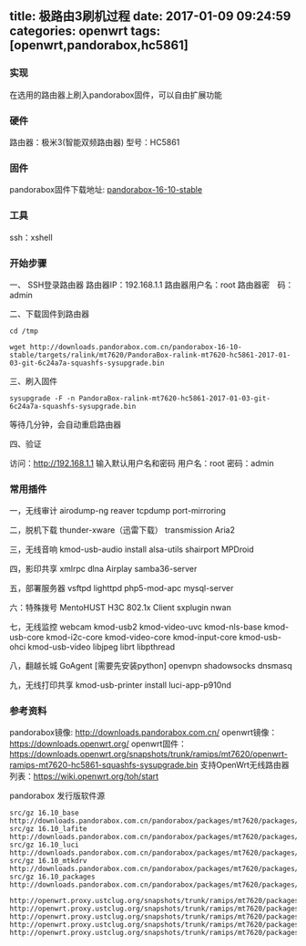 
title: 极路由3刷机过程
date: 2017-01-09 09:24:59
categories: openwrt
tags: [openwrt,pandorabox,hc5861]
---

### 实现
在选用的路由器上刷入pandorabox固件，可以自由扩展功能

### 硬件

路由器：极米3(智能双频路由器)
型号：HC5861

### 固件

pandorabox固件下载地址:
[pandorabox-16-10-stable](http://downloads.pandorabox.com.cn/pandorabox-16-10-stable/targets/ralink/mt7620/PandoraBox-ralink-mt7620-hc5861-2017-01-03-git-6c24a7a-squashfs-sysupgrade.bin)

### 工具

ssh：xshell

### 开始步骤

<!-- more -->

一、 SSH登录路由器
路由器IP：192.168.1.1
路由器用户名：root
路由器密　码：admin

二、下载固件到路由器
```
cd /tmp
```
```
wget http://downloads.pandorabox.com.cn/pandorabox-16-10-stable/targets/ralink/mt7620/PandoraBox-ralink-mt7620-hc5861-2017-01-03-git-6c24a7a-squashfs-sysupgrade.bin
```

三、刷入固件
```
sysupgrade -F -n PandoraBox-ralink-mt7620-hc5861-2017-01-03-git-6c24a7a-squashfs-sysupgrade.bin
```

等待几分钟，会自动重启路由器

四、验证

访问：http://192.168.1.1
输入默认用户名和密码
用户名：root
密码：admin


### 常用插件

一，无线审计 
airodump-ng 
reaver 
tcpdump
port-mirroring


二，脱机下载
thunder-xware（迅雷下载）
transmission
Aria2

三，无线音响
kmod-usb-audio
install alsa-utils
shairport
MPDroid

四，影印共享
xmlrpc
dlna
Airplay
samba36-server

五，部署服务器
vsftpd
lighttpd
php5-mod-apc
mysql-server

六：特殊拨号
MentoHUST
H3C 802.1x Client
sxplugin
nwan

七，无线监控
webcam
kmod-uѕb2
kmod-video-uvc
kmod-nlѕ-base
kmod-usb-core
kmod-i2c-core
kmod-video-core
kmod-input-core
kmod-usb-ohci 
kmod-usb-video
libjpeg 
librt
libpthread

八，翻越长城
GoAgent [需要先安装python] 
openvpn
shadowsocks
dnsmasq

九，无线打印共享
kmod-usb-printer
install luci-app-p910nd


### 参考资料
pandorabox镜像: http://downloads.pandorabox.com.cn/
openwrt镜像：https://downloads.openwrt.org/
openwrt固件：https://downloads.openwrt.org/snapshots/trunk/ramips/mt7620/openwrt-ramips-mt7620-hc5861-squashfs-sysupgrade.bin
支持OpenWrt无线路由器列表：https://wiki.openwrt.org/toh/start


pandorabox 发行版软件源
```
src/gz 16.10_base http://downloads.pandorabox.com.cn/pandorabox/packages/mt7620/packages/base
src/gz 16.10_lafite http://downloads.pandorabox.com.cn/pandorabox/packages/mt7620/packages/lafite
src/gz 16.10_luci http://downloads.pandorabox.com.cn/pandorabox/packages/mt7620/packages/luci
src/gz 16.10_mtkdrv http://downloads.pandorabox.com.cn/pandorabox/packages/mt7620/packages/mtkdrv
src/gz 16.10_packages http://downloads.pandorabox.com.cn/pandorabox/packages/mt7620/packages/packages
```

```
http://openwrt.proxy.ustclug.org/snapshots/trunk/ramips/mt7620/packages/base
http://openwrt.proxy.ustclug.org/snapshots/trunk/ramips/mt7620/packages/lafite
http://openwrt.proxy.ustclug.org/snapshots/trunk/ramips/mt7620/packages/luci
http://openwrt.proxy.ustclug.org/snapshots/trunk/ramips/mt7620/packages/mtkdrv
http://openwrt.proxy.ustclug.org/snapshots/trunk/ramips/mt7620/packages/packages
```